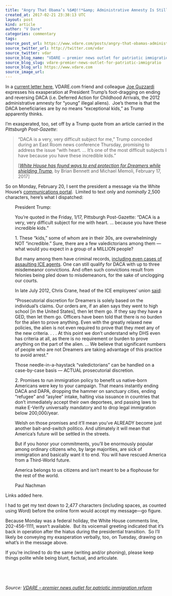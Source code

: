 ```yaml
---
title: "Angry That Obama’s %$#@!!*&amp; Administrative Amnesty Is Still Chugging Along?  Write And Phone The White House!"
created_at: 2017-02-21 23:38:13 UTC
layout: post
kind: article
author: "V Dare"
categories: commentary
tags: 
source_post_url: https://www.vdare.com/posts/angry-that-obamas-administrative-amnesty-is-still-chugging-along-write-and-phone-the-white-house
source_twitter_url: http://twitter.com/vdar
source_twitter: vdar
source_blog_name: "VDARE – premier news outlet for patriotic immigration reform"
source_blog_slug: vdare-premier-news-outlet-for-patriotic-immigratio
source_blog_url: https://www.vdare.com
source_image_url: 
---
```

<div class="pf-content"><p>In a <a href="http://www.vdare.com/letters/joe-guzzardi-writes-on-the-daca-kids-i-e-juvenile-delinquents-mostly">current letter here</a>, VDARE.com friend and colleague <a href="http://www.vdare.com/users/joe-guzzardi">Joe Guzzardi</a> expresses his exasperation at President Trump&#8217;s foot-dragging on ending and reversing DACA (i.e. Deferred Action for Childhood Arrivals, the 2012 administrative amnesty for &#8220;young&#8221; illegal aliens).  Joe&#8217;s theme is that the DACA beneficiaries are by no means &#8220;exceptional kids,&#8221; as Trump apparently thinks.</p>
<p>I&#8217;m exasperated, too, set off by a Trump quote from an article carried in the <em>Pittsburgh Post-Gazette</em>:</p>
<blockquote><p>“DACA is a very, very difficult subject for me,” Trump conceded during an East Room news conference Thursday, promising to address the issue “with heart. … It’s one of the most difficult subjects I have because you have these incredible kids.”</p>
<p>[<a href="http://www.post-gazette.com/news/politics-nation/2017/02/17/White-House-has-found-ways-to-end-protection-for-Dreamers-while-shielding-Trump/stories/201702170177"><em>White House has found ways to end protection for Dreamers while shielding Trump</em></a>, by Brian Bennett and Michael Memoli, February 17, 2017]</p></blockquote>
<p>So on Monday, February 20, I sent the president a message via the White House&#8217;s <a href="https://www.whitehouse.gov/contact#page">communications portal</a>.  Limited to text only and <em>nominally</em> 2,500 characters, here&#8217;s what I dispatched:</p>
<p style="padding-left: 30px;">President Trump:</p>
<p style="padding-left: 30px;">You&#8217;re quoted in the Friday, 1/17, Pittsburgh Post-Gazette: “DACA is a very, very difficult subject for me with heart. … because you have these incredible kids.”</p>
<p style="padding-left: 30px;">1. These &#8220;kids,&#8221; some of whom are in their 30s, are overwhelmingly NOT &#8220;incredible.&#8221; Sure, there are a few valedictorians among them &#8212; what would you expect in a group of a MILLION people?</p>
<p style="padding-left: 30px;">But many among them have criminal records, <a href="http://cis.org/vaughan/criminal-alien-dreamer-assaults-ice-agent-gets-released-prosecutorial-discretion">including even cases of assaulting ICE agents</a>. One can still qualify for DACA with up to three misdemeanor convictions. And often such convictions result from felonies being pled down to misdemeanors, for the sake of unclogging our courts.</p>
<p style="padding-left: 30px;">In late July 2012, Chris Crane, head of the ICE employees&#8217; union <a href="http://www.nationalreview.com/corner/312672/proof-who-needs-proof-mark-krikorian">said</a>:</p><!-- TAG START { player: "7518-804336-VDare - Outstream - Rev", owner: "ONE Video by AOL", for: "ONE Video by AOL" - BEINJS } --><div id="57966237cc52c74a5e1363c4" class="vdb_player vdb_57966237cc52c74a5e1363c456bcd17ce4b018167fea5539">    <script type="text/javascript" src="//delivery.vidible.tv/jsonp/pid=57966237cc52c74a5e1363c4/56bcd17ce4b018167fea5539_bein.js"></script></div><!-- TAG END { date: 07/25/16 } -->
<p style="padding-left: 30px;">&#8220;Prosecutorial discretion for Dreamers is solely based on the individual’s claims. Our orders are, if an alien says they went to high school [in the United States], then let them go. If they say they have a GED, then let them go. Officers have been told that there is no burden for the alien to prove anything. Even with the greatly relaxed new policies, the alien is not even required to prove that they meet any of the new criteria. . . . At this point we don’t understand why DHS even has criteria at all, as there is no requirement or burden to prove anything on the part of the alien. &#8230; We believe that significant numbers of people who are not Dreamers are taking advantage of this practice to avoid arrest.”</p>
<p style="padding-left: 30px;">Those needle-in-a-haystack &#8220;valedictorians&#8221; can be handled on a case-by-case basis &#8212; ACTUAL prosecutorial discretion.</p>
<p style="padding-left: 30px;">2. Promises to run immigration policy to benefit us native-born Americans were key to your campaign. That means instantly ending DACA and DAPA, dropping the hammer on sanctuary cities, ending &#8220;refugee&#8221; and &#8220;asylee&#8221; intake, halting visa issuance in countries that don&#8217;t immediately accept their own deportees, and passing laws to make E-Verify universally mandatory and to drop legal immigration below 200,000/year.</p>
<p style="padding-left: 30px;">Welsh on those promises and it&#8217;ll mean you&#8217;ve ALREADY become just another bait-and-switch politico. And ultimately it will mean that America’s future will be settled in the streets.</p>
<p style="padding-left: 30px;">But if you honor your commitments, you&#8217;ll be enormously popular among ordinary citizens who, by large majorities, are sick of immigration and basically want it to end. You will have rescued America from a Third-World future.</p>
<p style="padding-left: 30px;">America belongs to us citizens and isn&#8217;t meant to be a flophouse for the rest of the world.</p>
<p style="padding-left: 30px;">Paul Nachman</p>
<p>Links added here.</p>
<p>I had to get my text down to 2,477 characters (including spaces, as counted using Word) before the online form would accept my message—go figure.</p>
<p>Because Monday was a federal holiday, the White House comments line, 202-456-1111, wasn&#8217;t available.  But its voicemail greeting indicated that it&#8217;s back in operation after the hiatus during the presidential transition.  So I&#8217;ll likely be conveying my exasperation verbally, too, on Tuesday, drawing on what&#8217;s in the message above.</p>
<p>If you&#8217;re inclined to do the same (writing and/or phoning), please keep things polite while being blunt, factual, and articulate.</p>
<p>&nbsp;</p>
<p>&nbsp;</p>
</div><div class="">
    <i>Source: <a href="https://www.vdare.com">VDARE – premier news outlet for patriotic immigration reform</a></i>
</div>
